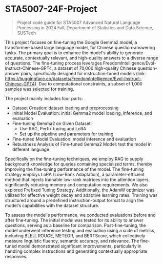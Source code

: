 # STA5007-24F-Project
> Project code guide for STA5007 Advanced Natural Language Processing in 2024 Fall, Department of Statistics and Data Science, SUSTech

This project focuses on fine-tuning the Google Gemma2 model, a transformer-based large language model, for Chinese question-answering tasks. The primary goal is to enhance the model's ability to generate accurate, contextually relevant, and high-quality answers to a diverse range of questions. The fine-tuning process leverages FreedomIntelligence/Evol-Instruct-Chinese-GPT4, a dataset of 70,000 high-quality Chinese question-answer pairs, specifically designed for instruction-tuned models (link: https://huggingface.co/datasets/FreedomIntelligence/Evol-Instruct-Chinese-GPT4). Due to computational constraints, a subset of 1,000 samples was selected for training.

The project mainly includes four parts:
- Dataset Creation: dataset loading and preprocessing
- Initial Model Evaluation: initial Gemma2 model loading, inference, and evaluation
- Fine-tuning Gemma2 on Given Dataset:
  - Use RAG, Perfix tuning and LoRA
  - Set up the pipeline and parameters for training
- Fine-tuned Model Evaluation: model inference and evaluation
- Rebustness Analysis of Fine-tuned Gemma2 Model: test the model in different language

Specifically on the fine-tuning techniques, we employ RAG to supply background knowledge for queries containing specialized terms, thereby improving the fine-tuning performance of the model. The fine-tuning strategy employs LoRA (Low-Rank Adaptation), a parameter-efficient method that injects trainable low-rank matrices into the attention layers, significantly reducing memory and computation requirements. We also explored Prefixed Tuning Strategy. Additionally, the AdamW optimizer was utilized for effective weight decay and adaptive learning rates. Training was structured around a predefined instruction-output format to align the model's capabilities with the dataset structure.

To assess the model's performance, we conducted evaluations before and after fine-tuning. The initial model was tested for its ability to answer questions, serving as a baseline for comparison. Post-fine-tuning, the model underwent inference testing and evaluation using a suite of metrics, including BLEU, ROUGE, METEOR, and BERTScore, which collectively measure linguistic fluency, semantic accuracy, and relevance. The fine-tuned model demonstrated significant improvements, particularly in handling complex instructions and generating contextually appropriate responses.
